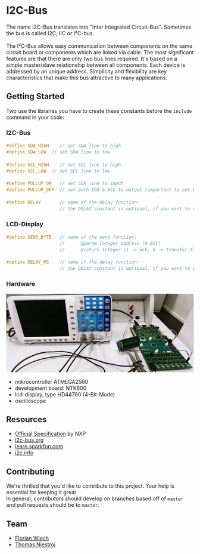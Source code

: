 # I2C-Bus

The name I2C-Bus translates into "Inter Integrated Circuit-Bus". Sometimes the bus is called I2C, IIC or I&sup2;C-bus.
<br><br>
The I&sup2;C–Bus allows easy communication between components on the same circuit board or components which are linked via cable.
The most significant features are that there are only two bus lines required. It's based on a simple master/slave relationship between all components. Each device is addressed by an unique address.
Simplicity and flexibility are key characteristics that make this bus attractive to many applications.

## Getting Started
Two use the libraries you have to create these constants before the `include` command in your code:

### I2C-Bus
```c
#define SDA_HIGH	// set SDA line to high
#define SDA_LOW	 // set SDA line to low

#define SCL_HIGH	// set SCL line to high
#define SCL_LOW	 // set SCL line to low

#define PULLUP_ON   // set SDA line to input
#define PULLUP_OFF  // set both SDA & SCL to output (important to set both!)

#define DELAY       // name of the delay function:
                    // the DELAY constant is optional, if you want to use the <util/delay> library.
```

### LCD-Display
```c
#define SEND_BYTE   // name of the send function:
                    //		@param Integer address (8-Bit)
                    //		@return Integer (1 -> ack, 0 -> transfer fails)

#define DELAY_MS	// name of the delay function:
                    // the DELAY constant is optional, if you want to use the <util/delay> library.
```

### Hardware
![Hardware Setup](assets/hardware_complete.jpg)
* mikrocontroller ATMEGA2560
* development board: NTK600
* lcd-display, type HD44780 (4-Bit-Mode)
* oscilloscope

## Resources

* [Official Specification](https://www.nxp.com/docs/en/user-guide/UM10204.pdf) by NXP
* [i2c-bus.org](https://www.i2c-bus.org/)
* [learn.sparkfun.com](https://learn.sparkfun.com/tutorials/i2c)
* [i2c.info](http://i2c.info/i2c-bus-specification)

## Contributing
We're thrilled that you'd like to contribute to this project. Your help is essential for keeping it great.<br>
In general, contributors should develop on branches based off of `master` and pull requests should be to `master`.

## Team
* [Florian Wiech](https://github.com/florianwiech)
* [Thomas Niestroj](https://github.com/Manorka)

